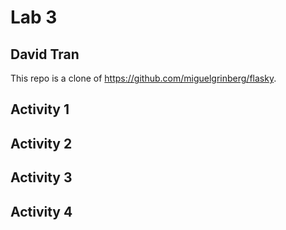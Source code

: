 # Lab 3
## David Tran
This repo is a clone of https://github.com/miguelgrinberg/flasky.

## Activity 1

## Activity 2

## Activity 3

## Activity 4
